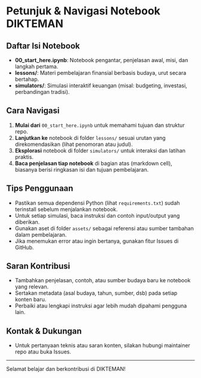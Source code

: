 # Petunjuk & Navigasi Notebook DIKTEMAN

## Daftar Isi Notebook
- **00_start_here.ipynb**: Notebook pengantar, penjelasan awal, misi, dan langkah pertama.
- **lessons/**: Materi pembelajaran finansial berbasis budaya, urut secara bertahap.
- **simulators/**: Simulasi interaktif keuangan (misal: budgeting, investasi, perbandingan tradisi).

## Cara Navigasi
1. **Mulai dari** `00_start_here.ipynb` untuk memahami tujuan dan struktur repo.
2. **Lanjutkan ke** notebook di folder `lessons/` sesuai urutan yang direkomendasikan (lihat penomoran atau judul).
3. **Eksplorasi** notebook di folder `simulators/` untuk interaksi dan latihan praktis.
4. **Baca penjelasan tiap notebook** di bagian atas (markdown cell), biasanya berisi ringkasan isi dan tujuan pembelajaran.

## Tips Penggunaan
- Pastikan semua dependensi Python (lihat `requirements.txt`) sudah terinstall sebelum menjalankan notebook.
- Untuk setiap simulasi, baca instruksi dan contoh input/output yang diberikan.
- Gunakan aset di folder `assets/` sebagai referensi atau sumber tambahan dalam pembelajaran.
- Jika menemukan error atau ingin bertanya, gunakan fitur Issues di GitHub.

## Saran Kontribusi
- Tambahkan penjelasan, contoh, atau sumber budaya baru ke notebook yang relevan.
- Sertakan metadata (asal budaya, tahun, sumber, dsb) pada setiap konten baru.
- Perbaiki atau lengkapi instruksi agar lebih mudah dipahami pengguna lain.

## Kontak & Dukungan
- Untuk pertanyaan teknis atau saran konten, silakan hubungi maintainer repo atau buka Issues.

---

Selamat belajar dan berkontribusi di DIKTEMAN!
